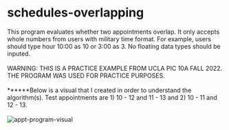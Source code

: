# schedules-overlapping
This program evaluates whether two appointments overlap. It only accepts whole numbers from users with military time format. For example, users should type hour 10:00 as 10 or 3:00 as 3. No floating data types should be inputed. 
<br />
<br />
WARNING: THIS IS A PRACTICE EXAMPLE FROM UCLA PIC 10A FALL 2022. THE PROGRAM WAS USED FOR PRACTICE PURPOSES.
<br />
<br />
******Below is a visual that I created in order to understand the algorithm(s). Test appointments are 1) 10 - 12 and 11 - 13 and 2) 10 - 11 and 12 - 13.
<br />
<br />
![appt-program-visual](https://user-images.githubusercontent.com/83724852/195118417-b29968f1-24f0-4be1-8605-ecec16e5b010.png)

